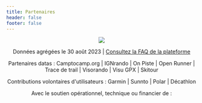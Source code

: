 ```yaml
---
title: Partenaires
header: false
footer: false
---
```


<p align="center">
  <img src="/medias/tableau de bord 2024.png">
</p>

<center>

Données agrégées le 30 août 2023 | [Consultez la FAQ de la plateforme](https://outdoorvision.fr/faq-plateforme)

Partenaires datas : Camptocamp.org | IGNrando | On Piste | Open Runner | Trace de trail | Visorando | Visu GPX | Skitour

Contributions volontaires d'utilisateurs : Garmin | Sunnto | Polar | Décathlon
 
Avec le soutien opérationnel, technique ou financier de :

</center>

<md-block block="partenaires"></md-block>
